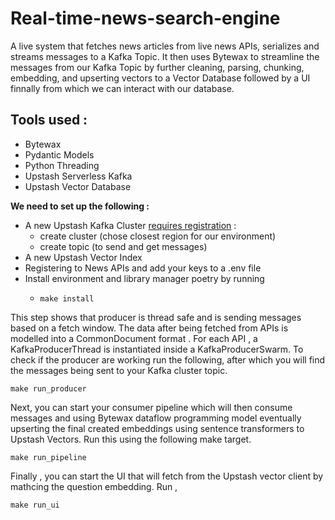 # Real-time-news-search-engine

A live system that fetches news articles from live news APIs, serializes and streams messages to a Kafka Topic. 
It then uses Bytewax to streamline the messages from our Kafka Topic by further cleaning, parsing, chunking, embedding, and upserting vectors to a Vector Database followed by a UI finnally from which we can interact with our database.

## Tools used : 
- Bytewax
- Pydantic Models
- Python Threading
- Upstash Serverless Kafka
- Upstash Vector Database

<b>We need to set up the following : </b>

- A new Upstash Kafka Cluster [requires registration](https://console.upstash.com/) :
  - create cluster (chose closest region for our environment)
  - create topic (to send and get messages)
- A new Upstash Vector Index 
- Registering to News APIs and add your keys to a .env file
- Install environment and library manager poetry by running 
  - ```
    make install
    ```

This step shows that producer is thread safe and is sending messages based on a fetch window. The data after being fetched from APIs is modelled into a CommonDocument format . For each API , a KafkaProducerThread is instantiated inside a KafkaProducerSwarm. To check if the producer are working run the following, after which you will find the messages being sent to your Kafka cluster topic.
```
make run_producer
```

Next, you can start your consumer pipeline which will then consume messages and using Bytewax dataflow programming model eventually upserting the final created embeddings using sentence transformers to Upstash Vectors. Run this using the following make target.
```
make run_pipeline
```

Finally , you can start the UI that will fetch from the Upstash vector client by mathcing the question embedding. Run , 
```
make run_ui
```

